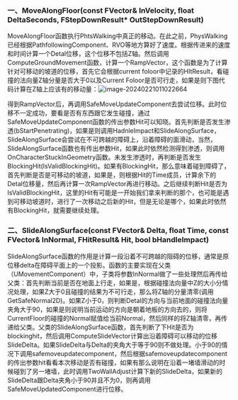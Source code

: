 ### 一、MoveAlongFloor(const FVector& InVelocity, float DeltaSeconds, FStepDownResult* OutStepDownResult)

​	MoveAlongFloor函数执行PhtsWalking中真正的移动。在此之前，PhysWalking已经根据PathfollowingComponent、RVO等地方算好了速度。根据传进来的速度和时间计算一个Detal位移，这个位移不包括Z轴。然后调用ComputeGroundMovement函数，计算一个RampVector，这个函数是为了计算针对可移动的坡道的位移，首先它会根据current foloor中记录的HItResult，看碰撞的法向量Z轴分量是否大于0以及Current Foloor是否可行走，如果是则下图代码计算在Z轴上应该有的移动量：![image-20240221011022664](D:\WPS\MyNote-main\noteImage\image-20240221011022664.png)

​	得到RampVector后，再调用SafeMoveUpdateComponent去尝试位移。此时位移不一定成功，要看是否有东西跟它发生碰撞，通过SafeMoveUpdateComponent函数的传出参数Hit可以知晓。
​	首先判断是否发生渗透(bStartPenetrating)，如果是则调用HadnleImpact和SlideAlongSurface，SlideAlongSurface会尝试在不可跨越的障碍上，沿着障碍的面滑动，当然，SlideAlongSurface函数也有传出参数Hit，如果此时依然检测得到渗透，则调用OnCharacterStuckInGeometry函数。
​	未发生渗透时，再判断是否发生BlockingHit(IsValidBlockingHit)。如果有BlockingHit，那么意味着碰到障碍了，首先判断是否是可移动的坡道，如果是，则根据Hit的Time成员，计算余下的Detal位移量，然后再计算一次RampVector再进行移动。之后继续判断Hit是否为IsValidBlockingHit，这里的Hit有可能是一开始我们拿来判断的那个，也可能是遇到可移动坡道时，进行了一次移动之后新的Hit，但是无论是哪个，如果此时依然有BlockingHit，就需要继续处理。

### 二、SlideAlongSurface(const FVector& Delta, float Time, const FVector& InNormal, FHitResult& Hit, bool bHandleImpact)

​	SlideAlongSurface函数的作用是计算一段沿着不可跨越的阻碍的位移，通常是原位移delta在障碍平面上的一个投影。函数的主要实现在父类（UMovementComponent）中，子类将参数InNormal做了一些处理然后再传给父类：首先判断当前是否在地面上行走，如果是，根据碰撞法向量中Z的大小分情况处理，如果Z大于0且碰撞的结果为不可行走，那么将Z轴的分量清零(调用GetSafeNormal2D)。如果Z小于0，则判断Detal的方向与当前地面的碰撞法向量夹角大于90，如果是则说明当前运动的方向是朝着地板的方向去的，则将CurrentFloor的碰撞的Normal赋值给当前Normal，然后同样的将Z轴清零，再传递给父类。
​    父类的SlideAlongSurface函数，首先判断了下Hit是否为blockinghit，然后调用ComputeSlideVector计算出沿着障碍可以移动的位移SlideDelta。如果SlideDelta与Delta的夹角大于等于90则不做处理。小于90的情况下调用safemoveupdatecomponent，然后根据safemoveupdatecomponent的传出参数hit看看本次移动是否有碰撞，如果有那么说明在沿着一堵墙滑动的时候碰到了另一堵墙，此时调用TwoWallAdjust计算下新的SlideDelta，如果新的SlideDelta跟Delta夹角小于90并且不为0，则再调用SafeMoveUpdatedComponent进行位移。

